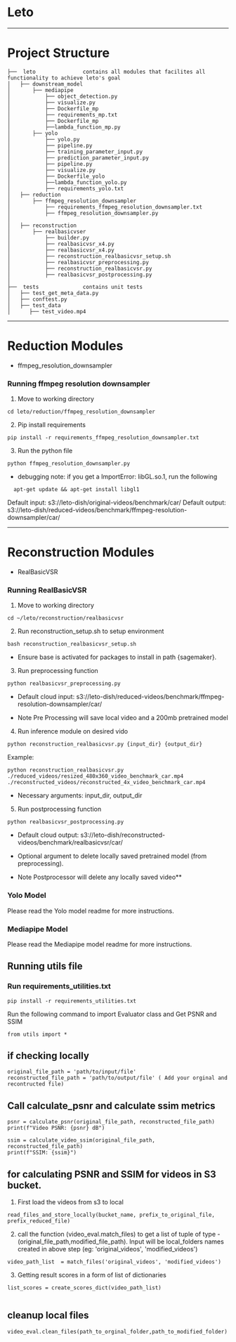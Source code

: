 # **Leto**
----------------------------------
# Project Structure

```
├──  leto				contains all modules that facilites all functionality to achieve leto's goal
│   ├── downstream_model
│       ├── mediapipe
│           ├── object_detection.py
│           ├── visualize.py
│           ├── Dockerfile_mp
│           ├── requirements_mp.txt
│           ├── Dockerfile_mp
│           ├──lambda_function_mp.py
│       ├── yolo
│           ├── yolo.py
│           ├── pipeline.py
│           ├── training_parameter_input.py
│           ├── prediction_parameter_input.py
│           ├── pipeline.py
│           ├── visualize.py
│           ├── Dockerfile_yolo
│           ├──lambda_function_yolo.py
│           ├── requirements_yolo.txt
│   ├── reduction
│       ├── ffmpeg_resolution_downsampler
│           ├── requirements_ffmpeg_resolution_downsampler.txt
│           ├── ffmpeg_resolution_downsampler.py
│  
│   ├── reconstruction
│       ├── realbasicvser
│           ├── builder.py
│           ├── realbasicvsr_x4.py
│           ├── realbasicvsr_x4.py
│           ├── reconstruction_realbasicvsr_setup.sh
│           ├── realbasicvsr_preprocessing.py
│           ├── reconstruction_realbasicvsr.py
│           ├── realbasicvsr_postprocessing.py
│
├──  tests				contains unit tests
│   ├── test_get_meta_data.py
│   ├── conftest.py
│   ├── test_data
│      ├── test_video.mp4

```
----------------------------------
# Reduction Modules
- ffmpeg_resolution_downsampler


### Running ffmpeg resolution downsampler

1. Move to working directory
```console
cd leto/reduction/ffmpeg_resolution_downsampler
```

2. Pip install requirements
```console
pip install -r requirements_ffmpeg_resolution_downsampler.txt
```

3. Run the python file
```console
python ffmpeg_resolution_downsampler.py
```

* debugging note: if you get a ImportError: libGL.so.1, run the following
```console
  apt-get update && apt-get install libgl1
```

Default input: s3://leto-dish/original-videos/benchmark/car/
Default output: s3://leto-dish/reduced-videos/benchmark/ffmpeg-resolution-downsampler/car/


----------------------------------
# Reconstruction Modules

- RealBasicVSR

### Running RealBasicVSR 

1. Move to working directory
```console
cd ~/leto/reconstruction/realbasicvsr
```

2. Run reconstruction_setup.sh to setup environment
```console
bash reconstruction_realbasicvsr_setup.sh
```
- Ensure base is activated for packages to install in path {sagemaker}.

3. Run preprocessing function
```console
python realbasicvsr_preprocessing.py
```
- Default cloud input: s3://leto-dish/reduced-videos/benchmark/ffmpeg-resolution-downsampler/car/

- Note Pre Processing will save local video and a 200mb pretrained model

4. Run inference module on desired vido
```console
python reconstruction_realbasicvsr.py {input_dir} {output_dir}
```
Example:
```console
python reconstruction_realbasicvsr.py  ./reduced_videos/resized_480x360_video_benchmark_car.mp4 ./reconstructed_videos/reconstructed_4x_video_benchmark_car.mp4
```

-  Necessary arguments: input_dir, output_dir

5. Run postprocessing function
```console
python realbasicvsr_postprocessing.py
```
- Default cloud output: s3://leto-dish/reconstructed-videos/benchmark/realbasicvsr/car/

- Optional argument to delete locally saved pretrained model (from preprocessing).
- Note Postprocessor will delete any locally saved video**


### Yolo Model

Please read the Yolo model readme for more instructions.

### Mediapipe Model

Please read the Mediapipe model readme for more instructions.


## Running utils file
### Run requirements_utilities.txt

```
pip install -r requirements_utilities.txt
```
Run the following command to import Evaluator class and Get PSNR and SSIM
```
from utils import *
```
## if checking locally 
```
original_file_path = 'path/to/input/file'
reconstructed_file_path = 'path/to/output/file' ( Add your orginal and recontructed file) 
```
## Call calculate_psnr and calculate ssim metrics 
```
psnr = calculate_psnr(original_file_path, reconstructed_file_path)
print(f"Video PSNR: {psnr} dB")

ssim = calculate_video_ssim(original_file_path, reconstructed_file_path)
print(f"SSIM: {ssim}")
```


## for calculating PSNR and SSIM for videos in S3 bucket. 
1. First load the videos from s3 to local
 ```
read_files_and_store_locally(bucket_name, prefix_to_original_file, prefix_reduced_file)

```

2. call the function (video_eval.match_files) to get a  list of tuple of type  - (original_file_path,modified_file_path). Input will be  local_folders names created in above step (eg: 'original_videos', 'modified_videos')

```
video_path_list  = match_files('original_videos', 'modified_videos')

```

3. Getting result scores in a form of list of dictionaries 

```
list_scores = create_scores_dict(video_path_list)


```

## cleanup  local files

```
video_eval.clean_files(path_to_orginal_folder,path_to_modified_folder)
````
